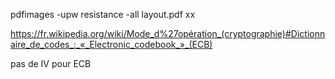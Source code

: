 


pdfimages  -upw resistance -all layout.pdf  xx


https://fr.wikipedia.org/wiki/Mode_d%27opération_(cryptographie)#Dictionnaire_de_codes_:_«_Electronic_codebook_»_(ECB)

pas de IV pour ECB
